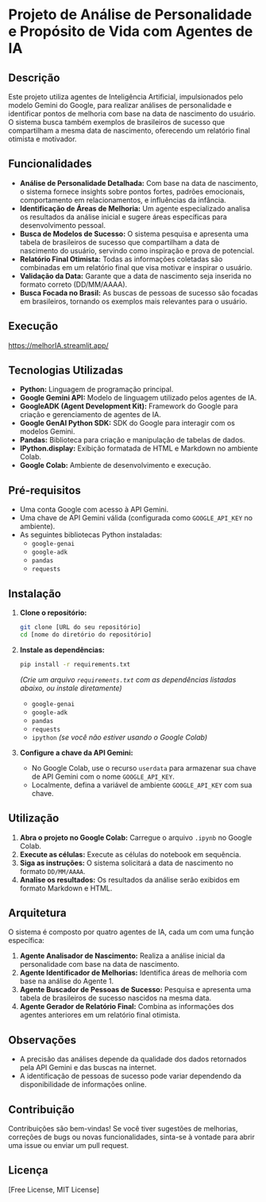 # Projeto de Análise de Personalidade e Propósito de Vida com Agentes de IA

## Descrição

Este projeto utiliza agentes de Inteligência Artificial, impulsionados pelo modelo Gemini do Google, para realizar análises de personalidade e identificar pontos de melhoria com base na data de nascimento do usuário. O sistema busca também exemplos de brasileiros de sucesso que compartilham a mesma data de nascimento, oferecendo um relatório final otimista e motivador.

## Funcionalidades

*   **Análise de Personalidade Detalhada:**  Com base na data de nascimento, o sistema fornece insights sobre pontos fortes, padrões emocionais, comportamento em relacionamentos, e influências da infância.
*   **Identificação de Áreas de Melhoria:**  Um agente especializado analisa os resultados da análise inicial e sugere áreas específicas para desenvolvimento pessoal.
*   **Busca de Modelos de Sucesso:**  O sistema pesquisa e apresenta uma tabela de brasileiros de sucesso que compartilham a data de nascimento do usuário, servindo como inspiração e prova de potencial.
*   **Relatório Final Otimista:**  Todas as informações coletadas são combinadas em um relatório final que visa motivar e inspirar o usuário.
*   **Validação da Data:** Garante que a data de nascimento seja inserida no formato correto (DD/MM/AAAA).
*   **Busca Focada no Brasil:** As buscas de pessoas de sucesso são focadas em brasileiros, tornando os exemplos mais relevantes para o usuário.

## Execução

https://melhorIA.streamlit.app/

## Tecnologias Utilizadas

*   **Python:** Linguagem de programação principal.
*   **Google Gemini API:**  Modelo de linguagem utilizado pelos agentes de IA.
*   **GoogleADK (Agent Development Kit):** Framework do Google para criação e gerenciamento de agentes de IA.
*   **Google GenAI Python SDK:** SDK do Google para interagir com os modelos Gemini.
*   **Pandas:** Biblioteca para criação e manipulação de tabelas de dados.
*   **IPython.display:** Exibição formatada de HTML e Markdown no ambiente Colab.
*   **Google Colab:** Ambiente de desenvolvimento e execução.

## Pré-requisitos

*   Uma conta Google com acesso à API Gemini.
*   Uma chave de API Gemini válida (configurada como `GOOGLE_API_KEY` no ambiente).
*   As seguintes bibliotecas Python instaladas:
    *   `google-genai`
    *   `google-adk`
    *   `pandas`
    *   `requests`

## Instalação

1.  **Clone o repositório:**
    ```bash
    git clone [URL do seu repositório]
    cd [nome do diretório do repositório]
    ```

2.  **Instale as dependências:**
    ```bash
    pip install -r requirements.txt
    ```
    *(Crie um arquivo `requirements.txt` com as dependências listadas abaixo, ou instale diretamente)*

    *   `google-genai`
    *   `google-adk`
    *   `pandas`
    *   `requests`
    *   `ipython`  *(se você não estiver usando o Google Colab)*

3.  **Configure a chave da API Gemini:**
    *   No Google Colab, use o recurso `userdata` para armazenar sua chave de API Gemini com o nome `GOOGLE_API_KEY`.
    *   Localmente, defina a variável de ambiente `GOOGLE_API_KEY` com sua chave.

## Utilização

1.  **Abra o projeto no Google Colab:** Carregue o arquivo `.ipynb` no Google Colab.
2.  **Execute as células:** Execute as células do notebook em sequência.
3.  **Siga as instruções:** O sistema solicitará a data de nascimento no formato `DD/MM/AAAA`.
4.  **Analise os resultados:** Os resultados da análise serão exibidos em formato Markdown e HTML.

## Arquitetura

O sistema é composto por quatro agentes de IA, cada um com uma função específica:

1.  **Agente Analisador de Nascimento:**  Realiza a análise inicial da personalidade com base na data de nascimento.
2.  **Agente Identificador de Melhorias:** Identifica áreas de melhoria com base na análise do Agente 1.
3.  **Agente Buscador de Pessoas de Sucesso:**  Pesquisa e apresenta uma tabela de brasileiros de sucesso nascidos na mesma data.
4.  **Agente Gerador de Relatório Final:** Combina as informações dos agentes anteriores em um relatório final otimista.

## Observações

*   A precisão das análises depende da qualidade dos dados retornados pela API Gemini e das buscas na internet.
*   A identificação de pessoas de sucesso pode variar dependendo da disponibilidade de informações online.

## Contribuição

Contribuições são bem-vindas! Se você tiver sugestões de melhorias, correções de bugs ou novas funcionalidades, sinta-se à vontade para abrir uma issue ou enviar um pull request.

## Licença

[Free License, MIT License]